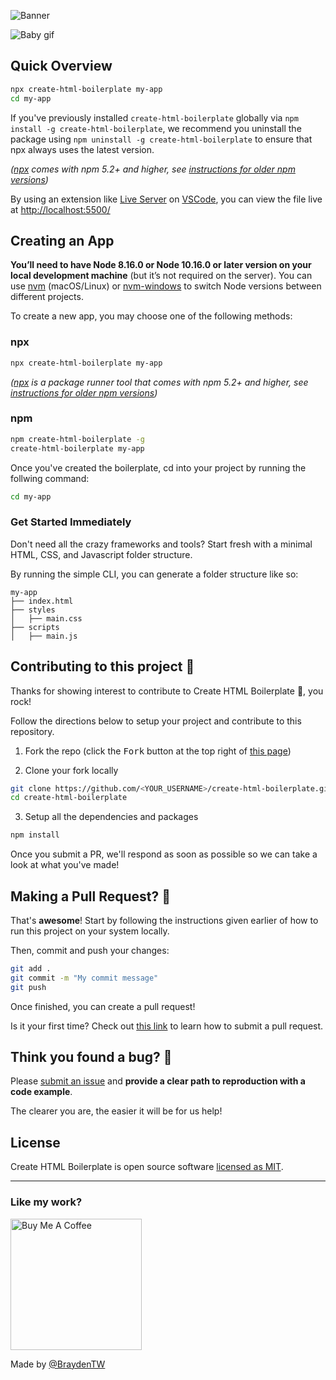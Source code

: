 ![Banner](https://socialify.git.ci/braydentw/create-html-boilerplate/image?description=1&forks=1&issues=1&language=1&owner=1&pulls=1&stargazers=1&theme=Light)

![Baby gif](https://media.giphy.com/media/MJGxL8fxrQBfq/giphy.gif)

## Quick Overview

```sh
npx create-html-boilerplate my-app
cd my-app
```

If you've previously installed `create-html-boilerplate` globally via `npm install -g create-html-boilerplate`, we recommend you uninstall the package using `npm uninstall -g create-html-boilerplate` to ensure that npx always uses the latest version.

_([npx](https://medium.com/@maybekatz/introducing-npx-an-npm-package-runner-55f7d4bd282b) comes with npm 5.2+ and higher, see [instructions for older npm versions](https://gist.github.com/gaearon/4064d3c23a77c74a3614c498a8bb1c5f))_

By using an extension like [Live Server](https://marketplace.visualstudio.com/items?itemName=ritwickdey.LiveServer) on [VSCode](https://code.visualstudio.com/), you can view the file live at [http://localhost:5500/](http://localhost:5500/)

## Creating an App

**You’ll need to have Node 8.16.0 or Node 10.16.0 or later version on your local development machine** (but it’s not required on the server). You can use [nvm](https://github.com/creationix/nvm#installation) (macOS/Linux) or [nvm-windows](https://github.com/coreybutler/nvm-windows#node-version-manager-nvm-for-windows) to switch Node versions between different projects.

To create a new app, you may choose one of the following methods:

### npx

```sh
npx create-html-boilerplate my-app
```

_([npx](https://medium.com/@maybekatz/introducing-npx-an-npm-package-runner-55f7d4bd282b) is a package runner tool that comes with npm 5.2+ and higher, see [instructions for older npm versions](https://gist.github.com/gaearon/4064d3c23a77c74a3614c498a8bb1c5f))_

### npm

```sh
npm create-html-boilerplate -g
create-html-boilerplate my-app
```

Once you've created the boilerplate, cd into your project by running the follwing command:

```sh
cd my-app
```

### Get Started Immediately

Don't need all the crazy frameworks and tools? Start fresh with a minimal HTML, CSS, and Javascript folder structure.

By running the simple CLI, you can generate a folder structure like so:

```
my-app
├── index.html
├── styles
│   ├── main.css
├── scripts
│   ├── main.js
```

## Contributing to this project 👊

Thanks for showing interest to contribute to Create HTML Boilerplate 💖, you rock!

Follow the directions below to setup your project and contribute to this repository.

1. Fork the repo (click the <kbd>Fork</kbd> button at the top right of [this page](https://github.com/braydentw/create-html-boilerplate))

2. Clone your fork locally

```sh
git clone https://github.com/<YOUR_USERNAME>/create-html-boilerplate.git
cd create-html-boilerplate
```

3. Setup all the dependencies and packages

```sh
npm install
```

Once you submit a PR, we'll respond as soon as possible so we can take a look at what you've made!

## Making a Pull Request? 🔁

That's **awesome**! Start by following the instructions given earlier of how to run this project on your system locally.

Then, commit and push your changes:

```bash
git add .
git commit -m "My commit message"
git push
```

Once finished, you can create a pull request!

Is it your first time? Check out [this link](https://docs.github.com/en/free-pro-team@latest/github/collaborating-with-issues-and-pull-requests/creating-a-pull-request-from-a-fork) to learn how to submit a pull request.

## Think you found a bug? 🐛

Please [submit an issue](https://github.com/braydentw/create-html-boilerplate/issues/new) and **provide a clear path to reproduction with a code example**.

The clearer you are, the easier it will be for us help!

## License

Create HTML Boilerplate is open source software [licensed as MIT](https://github.com/braydentw/create-html-boilerplate/blob/main/LICENSE).

---

### Like my work?

<a href="https://www.buymeacoffee.com/braydenw" target="_blank"><img src="https://cdn.buymeacoffee.com/buttons/v2/default-yellow.png" alt="Buy Me A Coffee" width="210" ></a>

Made by [@BraydenTW](https://github.com/braydentw)
